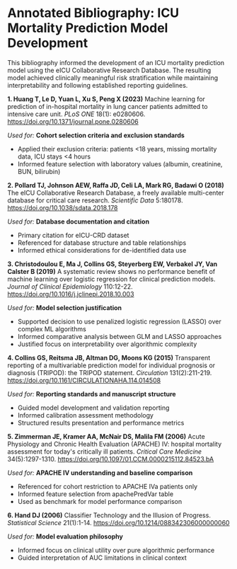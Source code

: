 # Annotated Bibliography: ICU Mortality Prediction Model Development


This bibliography informed the development of an ICU mortality prediction model using the eICU Collaborative Research Database. The resulting model achieved clinically meaningful risk stratification while maintaining interpretability and following established reporting guidelines.


**1. Huang T, Le D, Yuan L, Xu S, Peng X (2023)** Machine learning for prediction of in-hospital mortality in lung cancer patients admitted to intensive care unit. *PLoS ONE* 18(1): e0280606. https://doi.org/10.1371/journal.pone.0280606

*Used for:* **Cohort selection criteria and exclusion standards**
- Applied their exclusion criteria: patients <18 years, missing mortality data, ICU stays <4 hours
- Informed feature selection with laboratory values (albumin, creatinine, BUN, bilirubin)

**2. Pollard TJ, Johnson AEW, Raffa JD, Celi LA, Mark RG, Badawi O (2018)** The eICU Collaborative Research Database, a freely available multi-center database for critical care research. *Scientific Data* 5:180178. https://doi.org/10.1038/sdata.2018.178

*Used for:* **Database documentation and citation**
- Primary citation for eICU-CRD dataset
- Referenced for database structure and table relationships
- Informed ethical considerations for de-identified data use

**3. Christodoulou E, Ma J, Collins GS, Steyerberg EW, Verbakel JY, Van Calster B (2019)** A systematic review shows no performance benefit of machine learning over logistic regression for clinical prediction models. *Journal of Clinical Epidemiology* 110:12-22. https://doi.org/10.1016/j.jclinepi.2018.10.003

*Used for:* **Model selection justification**
- Supported decision to use penalized logistic regression (LASSO) over complex ML algorithms
- Informed comparative analysis between GLM and LASSO approaches
- Justified focus on interpretability over algorithmic complexity

**4. Collins GS, Reitsma JB, Altman DG, Moons KG (2015)** Transparent reporting of a multivariable prediction model for individual prognosis or diagnosis (TRIPOD): the TRIPOD statement. *Circulation* 131(2):211-219. https://doi.org/10.1161/CIRCULATIONAHA.114.014508

*Used for:* **Reporting standards and manuscript structure**
- Guided model development and validation reporting
- Informed calibration assessment methodology
- Structured results presentation and performance metrics

**5. Zimmerman JE, Kramer AA, McNair DS, Malila FM (2006)** Acute Physiology and Chronic Health Evaluation (APACHE) IV: hospital mortality assessment for today's critically ill patients. *Critical Care Medicine* 34(5):1297-1310. https://doi.org/10.1097/01.CCM.0000215112.84523.bA

*Used for:* **APACHE IV understanding and baseline comparison**
- Referenced for cohort restriction to APACHE IVa patients only
- Informed feature selection from apachePredVar table
- Used as benchmark for model performance comparison

**6. Hand DJ (2006)** Classifier Technology and the Illusion of Progress. *Statistical Science* 21(1):1-14. https://doi.org/10.1214/088342306000000060

*Used for:* **Model evaluation philosophy**
- Informed focus on clinical utility over pure algorithmic performance
- Guided interpretation of AUC limitations in clinical context